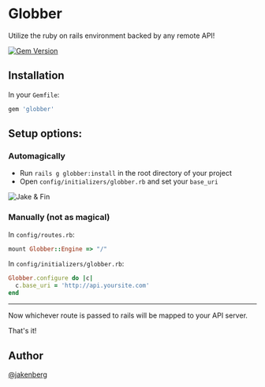 # Globber
Utilize the ruby on rails environment backed by any remote API!

[![Gem Version](https://badge.fury.io/rb/globber.svg)](http://badge.fury.io/rb/globber)

## Installation
In your `Gemfile`:
```ruby
gem 'globber'
```
## Setup options:

### Automagically
- Run `rails g globber:install` in the root directory of your project
- Open `config/initializers/globber.rb` and set your `base_uri`

![Jake & Fin](http://img2.wikia.nocookie.net/__cb20120315182857/adventuretimewithfinnandjake/images/7/72/S2e13_FinnMagicWand.gif)

### Manually (not as magical)
In `config/routes.rb`:
```ruby
mount Globber::Engine => "/"
```
In `config/initializers/globber.rb`:
```ruby
Globber.configure do |c|
  c.base_uri = 'http://api.yoursite.com'
end
```
----
Now whichever route is passed to rails will be mapped to your API server.

That's it!

## Author
[@jakenberg](https://github.com/jakenberg)